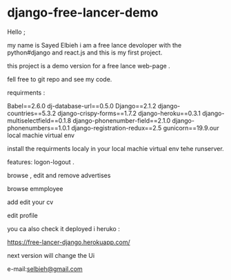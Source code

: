 # django-free-lancer-demo

Hello ;


my name is Sayed Elbieh i am a free lance devoloper with the python#django and react.js and this is my first project.


this project is a demo version for a free lance web-page .

fell free to git repo and see my code. 


requirments :

Babel==2.6.0
dj-database-url==0.5.0
Django==2.1.2
django-countries==5.3.2
django-crispy-forms==1.7.2
django-heroku==0.3.1
django-multiselectfield==0.1.8
django-phonenumber-field==2.1.0
django-phonenumbers==1.0.1
django-registration-redux==2.5
gunicorn==19.9.our local machie virtual env



install the requirments localy in your local machie virtual env tehe runserver.



features:
logon-logout .



browse , edit and remove advertises 


browse emmployee


add edit your cv


edit profile 



you ca also check it deployed i heruko :

https://free-lancer-django.herokuapp.com/





next version will change the Ui  



e-mail:selbieh@gmail.com

